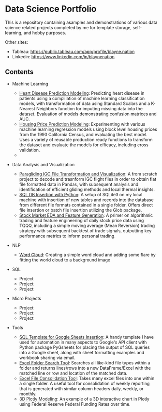 # Data Science Portfolio
This is a repository containing asamples and demonstrations of various data science related projects completed by me for template storage, self-learning, and hobby purposes.

Other sites:
- Tableau: https://public.tableau.com/app/profile/blayne.nation
- Linkedin: https://www.linkedin.com/in/blaynenation

## Contents
- Machine Learning
  - [Heart Disease Prediction Modeling](https://github.com/HypnoticRegression/Data_Science_Portfolio/blob/main/Heart_Disease_Prediction_Modeling.ipynb): Predicting heart disease in patients using a complilation of machine learning classification models, with transformation of data using Standard Scalars and a K-Nearest Neighbors function for imputing missing data into the dataset. Evaluation of models demonstrating confusion matrices and AUC.
  - [Housing Price Prediction Modeling](https://github.com/HypnoticRegression/Data_Science_Portfolio/blob/main/Housing_Price_Prediction_Modeling.ipynb): Experimenting with various machine learning regression models using block level housing prices from the 1990 California Census, and evaluating the best model. Uses a variety of reusable production ready functions to transform the dataset and evaluate the models for efficacy, including cross validation.
  - []()
- Data Analysis and Visualization
  - [Paragliding IGC File Transformation and Visualization](https://nbviewer.org/github/HypnoticRegression/Data_Science_Portfolio/blob/main/Paragliding_IGC_Decoder.ipynb): A from scratch project to decode and trasnform IGC flight files in order to obtain flat file formatted data in Pandas, with subsequent analysis and identification of efficient gliding methods and local thermal insights.
  - [SQL DB Insertion with Python](https://github.com/HypnoticRegression/Data_Science_Portfolio/blob/main/SQL_DB_Insertion_With_Python.py): A setup of SQLite3 on my local machine with insertion of new tables and records into the database from different file formats contained in a single folder. Offers direct file insertion or batch file insertion utilizing the Glob package.
  - [Stock Market EDA and Feature Generation](https://github.com/HypnoticRegression/Data_Science_Portfolio/blob/main/StockMarket_EDA%2BFeature_Generation.ipynb): A primer on algorithmic trading and feature engineering of daily stock price data using TQQQ, including a simple moving average (Mean Reversion) trading strategy with subsequent backtest of trade signals, outputting key performance metrics to inform personal trading.

- NLP
  - [Word Cloud](https://github.com/HypnoticRegression/Data_Science_Portfolio/blob/main/Word_Clouding.ipynb): Creating a simple word cloud and adding some flare by fitting the world cloud to a background image

- SQL
  - Project
  - Project
  - Project
- Micro Projects
  - Project
  - Project
  - Project
- Tools
  - [SQL Template for Google Sheets Insertion](https://github.com/HypnoticRegression/Data_Science_Portfolio/blob/main/Template_SQL_GSheets_Automation.py): A handy template I have used for automation in many aspects to Google's API client with Python package PyGsheets for placing the output of SQL queries into a Google sheet, along with sheet formatting examples and workbook sharing via email.
  - [Excel Folder Search Tool](https://github.com/HypnoticRegression/Data_Science_Portfolio/blob/main/Excel_Folder_Search_Tool.py): Searches all like-kind file types within a folder and returns lines/rows into a new DataFrame/Excel with the matched line or row and location of the matched data.
  - [Excel File Consolidation Tool](https://github.com/HypnoticRegression/Data_Science_Portfolio/blob/main/Excel_File_Consolidation_Tool.py): Takes many excel files into one within a single folder. A useful tool for consolidation of weekly reporting that is generated with similar column headers daily, weekly, or monthly.
  - [3D Plotly Modeling](https://github.com/HypnoticRegression/Data_Science_Portfolio/blob/main/3D_Plotly_Modeling.ipynb): An example of a 3D interactive chart in Plotly using Federal Reserve Federal Funding Rates over time. 
